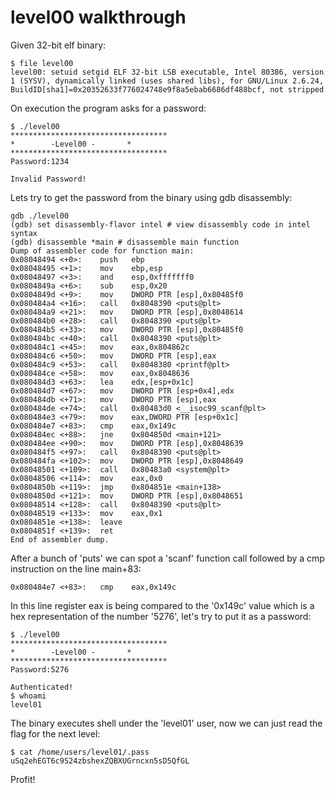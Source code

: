 # level00 walkthrough

Given 32-bit elf binary:

    $ file level00
    level00: setuid setgid ELF 32-bit LSB executable, Intel 80386, version 1 (SYSV), dynamically linked (uses shared libs), for GNU/Linux 2.6.24, BuildID[sha1]=0x20352633f776024748e9f8a5ebab6686df488bcf, not stripped

On execution the program asks for a password:

    $ ./level00 
    ***********************************
    * 	     -Level00 -		  *
    ***********************************
    Password:1234

    Invalid Password!

Lets try to get the password from the binary using gdb disassembly:

    gdb ./level00
    (gdb) set disassembly-flavor intel # view disassembly code in intel syntax
    (gdb) disassemble *main # disassemble main function
    Dump of assembler code for function main:
    0x08048494 <+0>:	push   ebp
    0x08048495 <+1>:	mov    ebp,esp
    0x08048497 <+3>:	and    esp,0xfffffff0
    0x0804849a <+6>:	sub    esp,0x20
    0x0804849d <+9>:	mov    DWORD PTR [esp],0x80485f0
    0x080484a4 <+16>:	call   0x8048390 <puts@plt>
    0x080484a9 <+21>:	mov    DWORD PTR [esp],0x8048614
    0x080484b0 <+28>:	call   0x8048390 <puts@plt>
    0x080484b5 <+33>:	mov    DWORD PTR [esp],0x80485f0
    0x080484bc <+40>:	call   0x8048390 <puts@plt>
    0x080484c1 <+45>:	mov    eax,0x804862c
    0x080484c6 <+50>:	mov    DWORD PTR [esp],eax
    0x080484c9 <+53>:	call   0x8048380 <printf@plt>
    0x080484ce <+58>:	mov    eax,0x8048636
    0x080484d3 <+63>:	lea    edx,[esp+0x1c]
    0x080484d7 <+67>:	mov    DWORD PTR [esp+0x4],edx
    0x080484db <+71>:	mov    DWORD PTR [esp],eax
    0x080484de <+74>:	call   0x80483d0 <__isoc99_scanf@plt>
    0x080484e3 <+79>:	mov    eax,DWORD PTR [esp+0x1c]
    0x080484e7 <+83>:	cmp    eax,0x149c
    0x080484ec <+88>:	jne    0x804850d <main+121>
    0x080484ee <+90>:	mov    DWORD PTR [esp],0x8048639
    0x080484f5 <+97>:	call   0x8048390 <puts@plt>
    0x080484fa <+102>:	mov    DWORD PTR [esp],0x8048649
    0x08048501 <+109>:	call   0x80483a0 <system@plt>
    0x08048506 <+114>:	mov    eax,0x0
    0x0804850b <+119>:	jmp    0x804851e <main+138>
    0x0804850d <+121>:	mov    DWORD PTR [esp],0x8048651
    0x08048514 <+128>:	call   0x8048390 <puts@plt>
    0x08048519 <+133>:	mov    eax,0x1
    0x0804851e <+138>:	leave  
    0x0804851f <+139>:	ret    
    End of assembler dump.

After a bunch of 'puts' we can spot a 'scanf' function call followed by a cmp instruction on the line main+83:

    0x080484e7 <+83>:	cmp    eax,0x149c

In this line register eax is being compared to the '0x149c' value which is a hex representation of the number '5276', let's try to put it as a password:

    $ ./level00 
    ***********************************
    * 	     -Level00 -		  *
    ***********************************
    Password:5276

    Authenticated!
    $ whoami
    level01

The binary executes shell under the 'level01' user, now we can just read the flag for the next level:

    $ cat /home/users/level01/.pass
    uSq2ehEGT6c9S24zbshexZQBXUGrncxn5sD5QfGL

Profit!

